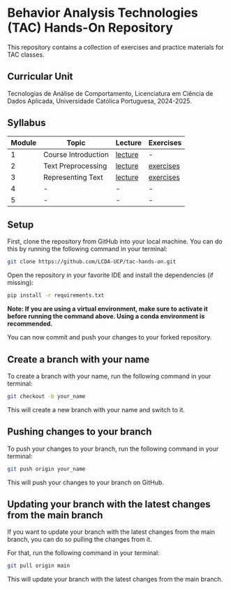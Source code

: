 # Behavior Analysis Technologies (TAC) Hands-On Repository

This repository contains a collection of exercises and practice materials for TAC classes.

## Curricular Unit
Tecnologias de Análise de Comportamento, Licenciatura em Ciência de Dados Aplicada, Universidade Católica Portuguesa, 2024-2025.

## Syllabus

| **Module** | **Topic**           | **Lecture**                           | **Exercises**                     |
|------------|---------------------|---------------------------------------|-----------------------------------|
| 1          | Course Introduction | [lecture](lectures/TAC-Session01.pdf) | -                                 |
| 2          | Text Preprocessing  | [lecture](lectures/TAC-Session02.pdf) | [exercises](exercises/session02/) |
| 3          | Representing Text   | [lecture](lectures/TAC-Session03.pdf) | [exercises](exercises/session03/) |
| 4          | -                   | -                                     | -                                 |
| 5          | -                   | -                                     | -                                 |

## Setup

First, clone the repository from GitHub into your local machine. You can do this by running the following command in your terminal:

```bash
git clone https://github.com/LCDA-UCP/tac-hands-on.git
```

Open the repository in your favorite IDE and install the dependencies (if missing):
```bash
pip install -r requirements.txt
```

**Note: If you are using a virtual environment, make sure to activate it before running the command above. Using a conda environment is recommended.**

You can now commit and push your changes to your forked repository.

## Create a branch with your name

To create a branch with your name, run the following command in your terminal:

```bash
git checkout -b your_name
```

This will create a new branch with your name and switch to it.

## Pushing changes to your branch

To push your changes to your branch, run the following command in your terminal:

```bash
git push origin your_name
```

This will push your changes to your branch on GitHub.

## Updating your branch with the latest changes from the main branch

If you want to update your branch with the latest changes from the main branch, you can do so pulling the changes from it.

For that, run the following command in your terminal:

```bash
git pull origin main
```

This will update your branch with the latest changes from the main branch.
